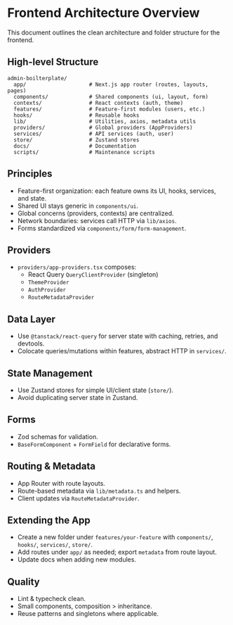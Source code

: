 # Frontend Architecture Overview

This document outlines the clean architecture and folder structure for the frontend.

## High-level Structure

```
admin-boilterplate/
  app/                    # Next.js app router (routes, layouts, pages)
  components/             # Shared components (ui, layout, form)
  contexts/               # React contexts (auth, theme)
  features/               # Feature-first modules (users, etc.)
  hooks/                  # Reusable hooks
  lib/                    # Utilities, axios, metadata utils
  providers/              # Global providers (AppProviders)
  services/               # API services (auth, user)
  store/                  # Zustand stores
  docs/                   # Documentation
  scripts/                # Maintenance scripts
```

## Principles

- Feature-first organization: each feature owns its UI, hooks, services, and state.
- Shared UI stays generic in `components/ui`.
- Global concerns (providers, contexts) are centralized.
- Network boundaries: services call HTTP via `lib/axios`.
- Forms standardized via `components/form/form-management`.

## Providers

- `providers/app-providers.tsx` composes:
  - React Query `QueryClientProvider` (singleton)
  - `ThemeProvider`
  - `AuthProvider`
  - `RouteMetadataProvider`

## Data Layer

- Use `@tanstack/react-query` for server state with caching, retries, and devtools.
- Colocate queries/mutations within features, abstract HTTP in `services/`.

## State Management

- Use Zustand stores for simple UI/client state (`store/`).
- Avoid duplicating server state in Zustand.

## Forms

- Zod schemas for validation.
- `BaseFormComponent` + `FormField` for declarative forms.

## Routing & Metadata

- App Router with route layouts.
- Route-based metadata via `lib/metadata.ts` and helpers.
- Client updates via `RouteMetadataProvider`.

## Extending the App

- Create a new folder under `features/your-feature` with `components/`, `hooks/`, `services/`, `store/`.
- Add routes under `app/` as needed; export `metadata` from route layout.
- Update docs when adding new modules.

## Quality

- Lint & typecheck clean.
- Small components, composition > inheritance.
- Reuse patterns and singletons where applicable.
